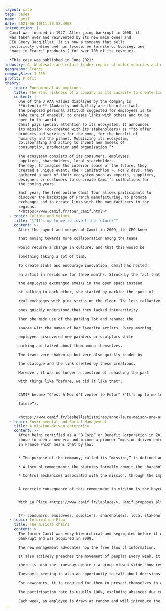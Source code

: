 ```yaml
---
layout: case
tags: cases
name: Camif
date: 2021-06-10T11:39:58.496Z
introduction: |-
  Camif was founded in 1947. After going bankrupt in 2008, it
  was taken over and reinvented by its new main owner and
  CEO Emery Jacquillat. It is now a company that sells
  exclusively online and has focused on furniture, bedding, and
  "made in France" products ( for over 70% of its revenue).

  *This case was published in June 2021*
industry: G. Wholesale and retail trade; repair of motor vehicles and motorcycles
geography: France
companySize: 1-100
profit: Profit
theory:
  - topic: Fundamental Assumptions
    title: The real richness of a company is its capacity to create links
    content: |-
      One of the 3 AAA values displayed by the company is
      **Attention** (Audacity and Agility are the other two).
      The proposed personal attitude suggested for employees is to
      take care of oneself, to create links with others and to be
      open to the world.
      Camif pays special attention to its ecosystem. It announces
      its mission (co-created with its stakeholders) as *“to offer
      products and services for the home, for the benefit of
      humanity and the planet. Mobilizing its ecosystem,
      collaborating and acting to invent new models of
      consumption, production and organization.”*

      The ecosystem consists of its consumers, employees,
      suppliers, shareholders, local stakeholders.
      Thereby, to imagine the interior space of the future, they
      created a unique event, the « Camifathlon ». For 2 days, they
      gathered a part of their ecosystem such as experts, suppliers,
      designers or customers to co-create Camif’s collections for
      the coming years.

      Each year, the free online Camif Tour allows participants to
      discover the backstage of French manufacturing, to promote
      exchanges and to create links with the manufacturers in the
      regions.
      *<https://www.camif.fr/tour_camif.html>*
  - topic: Culture and Values
    title: "\"It's up to me to invent the future\""
    content: >-
      After the buyout and merger of Camif in 2009, the CEO knew

      that moving towards more collaboration among the teams

      would require a change in culture, and that this would be

      something taking a lot of time.

      To create links and encourage innovation, Camif has hosted

      an artist in residence for three months. Struck by the fact that

      the employees exchanged emails in the open space instead

      of talking to each other, she started by marking the spots of

      real exchanges with pink strips on the floor. The less talkative

      ones quickly understood that they lacked interactivity.

      Then she made use of the parking lot and renamed the

      spaces with the names of her favorite artists. Every morning,

      employees discovered new painters or sculptors while

      parking and talked about them among themselves.

      The teams were shaken up but were also quickly bonded by

      the dialogue and the link created by these creations.

      Moreover, it was no longer a question of rehashing the past

      with things like “before, we did it like that". 


      CAMIF became "C'est A Moi d'Inventer le Futur" ("It's up to me to invent the

      future“).


      <https://www.camif.fr/lesbelleshistoires/anne-laure-maison-une-artiste-en-residence-la-camif.html> *in french*
  - topic: Environmental and Social Management
    title: A mission-driven enterprise
    content: >-
      After being certified as a “B Corp” or Benefit Corporation in 2015, Camif
      chose to open a new era and become a pioneer “mission-driven enterprise”
      in France which means that by law:


      * The purpose of the company, called its “mission,” is defined and inscribed in legal statutes.

      * A form of commitment: the statutes formally commit the shareholders, and are accompanied by conditions to be met in order to abolish or modify the mission (generally obtaining 2/3 votes of each class of shares).

      * Control mechanisms associated with the mission, through the implementation of a reporting system, the rights of shareholders and third parties (or stakeholders*), as well as adapted governance mechanisms, accompany this legal system and ensure its control.


      A concrete consequence of this commitment to mission is the boycott of Black Friday. Camif.fr closed its site on Nov. 24, 2017 for the first time to raise awareness of responsible consumption. An invitation is made to each one this day to make a step aside, to take distance on the habits of overconsumption. And to take times to think about adopting new behaviors like recycling, reusing.


      With La Place <https://www.camif.fr/laplace/>, Camif proposes alternatives to overconsumption and aims to promote local products. La Place is a platform that brings together all the players in the responsible economy, repair, recycling or the social and solidarity economy.


      (*) consumers, employees, suppliers, shareholders, local stakeholders
  - topic: Information Flow
    title: The musical chairs
    content: >
      The former Camif was very hierarchical and segregated before it went
      bankrupt and was acquired in 2009.

      The new management advocates now the free flow of information. 

      It also actively preaches the movement of people! Every week, it's musical chairs: each employee changes neighbors, according to a very carefully orchestrated schedule. 

      There is also the "Tuesday update": a group-viewed slide-show review of activity and projects in progress, and results. To facilitate the sharing, the animator is renewed each time. This is an opportunity to review Camif's core business: Marketing and Offer. Employees are free to insert their slide before Tuesday morning to present specific topics on their activities, make calls for volunteers, etc. (The slide deck is available on the network).

      Tuesday's meeting is also an opportunity to talk about decisions that will be taken in a collaborative way: the telework charter, ...

      For newcomers, it is required for them to present themselves to all the employees (what is your background, your job, your favorite food, your gesture for the planet.)

      The participation rate is usually 100%, excluding absences due to illness, vacations, time off, etc.

      Each week, an employee is drawn at random and will introduce the following Tuesday's update. He or she will be the facilitator and will also have to introduce himself or herself and the roles he or she plays in the organization. The objective here is to encourage all employees who do not necessarily have the opportunity to speak in public to do so.
---
```

